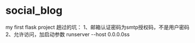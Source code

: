 # social_blog
my first flask project
趟过的坑：
1、邮箱认证密码为smtp授权码，不是用户密码
2、允许访问，加启动参数 runserver --host 0.0.0.0ss
